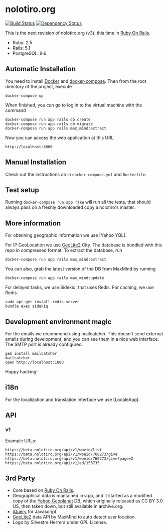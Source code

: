 # nolotiro.org

[![Build Status][Travis Badge]][Travis URL]
[![Dependency Status][Gemnasium Badge]][Gemnasium URL]

This is the next revision of nolotiro.org (v3), this time in [Ruby On Rails].

* Ruby: 2.5
* Rails: 5.1
* PostgreSQL: 9.6

## Automatic Installation

You need to install [Docker] and [docker-compose]. Then from the root directory of
the project, execute

```
docker-compose up
 ```

When finished, you can go  to log in to the virtual machine with the command

```
docker-compose run app rails db:create
docker-compose run app rails db:migrate
docker-compose run app rails max_mind:extract
```

Now you can access the web application at this URL

```
http://localhost:3000
```

## Manual Installation

Check out the instructions on in `docker-compose.yml` and `Dockerfile`.

## Test setup

Running `docker-compose run app rake` will run all the tests, that should always pass on a freshly
downloaded copy a nolotiro's master.

## More information

For obtaining geographic information we use [Yahoo YQL].

For IP GeoLocation we use [GeoLite2] City. The database is bundled with this
repo in compressed format. To extract the database, run

```
docker-compose run app rails max_mind:extract
```

You can also, grab the latest version of the DB from MaxMind by running

```
docker-compose run app rails max_mind:update
```

For delayed tasks, we use Sidekiq, that uses Redis. For caching, we use Redis.

```
sudo apt-get install redis-server
bundle exec sidekiq
```

## Development environment magic

For the emails we recommend using mailcatcher. This doesn't send external emails
during development, and you can see them in a nice web interface. The SMTP port
is already configured.

```
gem install mailcatcher
mailcatcher
open http://localhost:1080
```

Happy hacking!

## i18n

For the localization and translation interface we use [LocaleApp].

## API

### v1

Example URLs:

```
https://beta.nolotiro.org/api/v1/woeid/list
https://beta.nolotiro.org/api/v1/woeid/766273/give
https://beta.nolotiro.org/api/v1/woeid/766273/give?page=2
https://beta.nolotiro.org/api/v1/ad/153735
```

## 3rd Party

* Core based on [Ruby On Rails].
* Geographical data is mantained in-app, and it started as a modified copy of
  the [Yahoo Geoplanet] DB, which originally released as CC BY 3.0 US, then
  taken down, but still available in archive.org.
* [jQuery] for Javascript.
* [GeoLite2] data API by MaxMind to auto detect user location.
* Logo by Silvestre Herrera under GPL License.

[Docker]: https://www.docker.com/
[docker-compose]: https://docs.docker.com/compose/
[Gemnasium Badge]: https://gemnasium.com/alabs/nolotiro.org.svg
[Gemnasium URL]: https://gemnasium.com/alabs/nolotiro.org
[GeoLite2]: https://dev.maxmind.com/geoip/geoip2/geolite2
[Ruby on Rails]: http://rubyonrails.org
[Travis Badge]: https://travis-ci.org/alabs/nolotiro.org.svg?branch=master
[Travis URL]: https://travis-ci.org/alabs/nolotiro.org
[Yahoo Geoplanet]: https://archive.org/details/geoplanet_data_7.10.0.zip
[jQuery]: https://jquery.com
